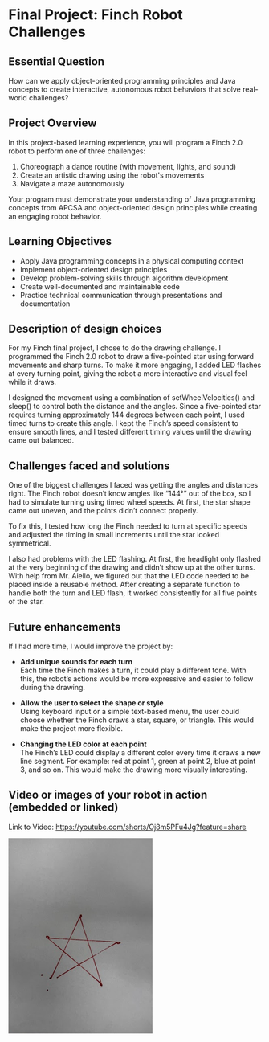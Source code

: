 # Final Project: Finch Robot Challenges

## Essential Question
How can we apply object-oriented programming principles and Java concepts to create interactive, autonomous robot behaviors that solve real-world challenges?

## Project Overview
In this project-based learning experience, you will program a Finch 2.0 robot to perform one of three challenges:
1. Choreograph a dance routine (with movement, lights, and sound)
2. Create an artistic drawing using the robot's movements
3. Navigate a maze autonomously

Your program must demonstrate your understanding of Java programming concepts from APCSA and object-oriented design principles while creating an engaging robot behavior.

## Learning Objectives
- Apply Java programming concepts in a physical computing context
- Implement object-oriented design principles
- Develop problem-solving skills through algorithm development
- Create well-documented and maintainable code
- Practice technical communication through presentations and documentation

## Description of design choices
For my Finch final project, I chose to do the drawing challenge. I programmed the Finch 2.0 robot to draw a five-pointed star using forward movements and sharp turns. To make it more engaging, I added LED flashes at every turning point, giving the robot a more interactive and visual feel while it draws.

I designed the movement using a combination of setWheelVelocities() and sleep() to control both the distance and the angles. Since a five-pointed star requires turning approximately 144 degrees between each point, I used timed turns to create this angle. I kept the Finch’s speed consistent to ensure smooth lines, and I tested different timing values until the drawing came out balanced.

## Challenges faced and solutions
One of the biggest challenges I faced was getting the angles and distances right. The Finch robot doesn’t know angles like “144°” out of the box, so I had to simulate turning using timed wheel speeds. At first, the star shape came out uneven, and the points didn’t connect properly.

To fix this, I tested how long the Finch needed to turn at specific speeds and adjusted the timing in small increments until the star looked symmetrical. 

I also had problems with the LED flashing. At first, the headlight only flashed at the very beginning of the drawing and didn’t show up at the other turns. With help from Mr. Aiello, we figured out that the LED code needed to be placed inside a reusable method. After creating a separate function to handle both the turn and LED flash, it worked consistently for all five points of the star.

## Future enhancements
If I had more time, I would improve the project by:

- **Add unique sounds for each turn**  
  Each time the Finch makes a turn, it could play a different tone. With this, the robot’s actions would be more expressive and easier to follow during the drawing.

- **Allow the user to select the shape or style**  
  Using keyboard input or a simple text-based menu, the user could choose whether the Finch draws a star, square, or triangle. This would make the project more flexible.

- **Changing the LED color at each point**  
  The Finch’s LED could display a different color every time it draws a new line segment. For example: red at point 1, green at point 2, blue at point 3, and so on. This would make the drawing more visually interesting.

## Video or images of your robot in action (embedded or linked)
Link to Video: https://youtube.com/shorts/Oj8m5PFu4Jg?feature=share

![Image Produced by Finch Robot](image.png)
